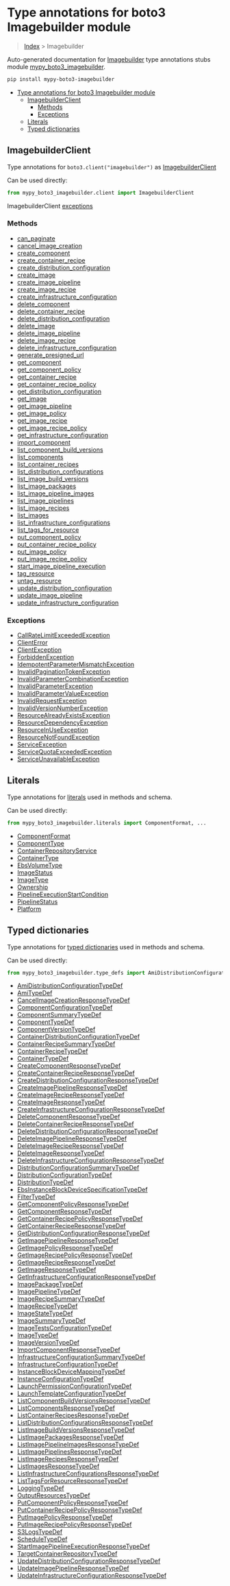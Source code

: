 # Type annotations for boto3 Imagebuilder module

> [Index](../README.md) > Imagebuilder

Auto-generated documentation for
[Imagebuilder](https://boto3.amazonaws.com/v1/documentation/api/latest/reference/services/imagebuilder.html#Imagebuilder)
type annotations stubs module
[mypy_boto3_imagebuilder](https://pypi.org/project/mypy-boto3-imagebuilder/).

```bash
pip install mypy-boto3-imagebuilder
```

- [Type annotations for boto3 Imagebuilder module](#type-annotations-for-boto3-imagebuilder-module)
  - [ImagebuilderClient](#imagebuilderclient)
    - [Methods](#methods)
    - [Exceptions](#exceptions)
  - [Literals](#literals)
  - [Typed dictionaries](#typed-dictionaries)

## ImagebuilderClient

Type annotations for `boto3.client("imagebuilder")` as
[ImagebuilderClient](./client.md)

Can be used directly:

```python
from mypy_boto3_imagebuilder.client import ImagebuilderClient
```

ImagebuilderClient [exceptions](./client.md#exceptions)

### Methods

- [can_paginate](./client.md#can-paginate)
- [cancel_image_creation](./client.md#cancel-image-creation)
- [create_component](./client.md#create-component)
- [create_container_recipe](./client.md#create-container-recipe)
- [create_distribution_configuration](./client.md#create-distribution-configuration)
- [create_image](./client.md#create-image)
- [create_image_pipeline](./client.md#create-image-pipeline)
- [create_image_recipe](./client.md#create-image-recipe)
- [create_infrastructure_configuration](./client.md#create-infrastructure-configuration)
- [delete_component](./client.md#delete-component)
- [delete_container_recipe](./client.md#delete-container-recipe)
- [delete_distribution_configuration](./client.md#delete-distribution-configuration)
- [delete_image](./client.md#delete-image)
- [delete_image_pipeline](./client.md#delete-image-pipeline)
- [delete_image_recipe](./client.md#delete-image-recipe)
- [delete_infrastructure_configuration](./client.md#delete-infrastructure-configuration)
- [generate_presigned_url](./client.md#generate-presigned-url)
- [get_component](./client.md#get-component)
- [get_component_policy](./client.md#get-component-policy)
- [get_container_recipe](./client.md#get-container-recipe)
- [get_container_recipe_policy](./client.md#get-container-recipe-policy)
- [get_distribution_configuration](./client.md#get-distribution-configuration)
- [get_image](./client.md#get-image)
- [get_image_pipeline](./client.md#get-image-pipeline)
- [get_image_policy](./client.md#get-image-policy)
- [get_image_recipe](./client.md#get-image-recipe)
- [get_image_recipe_policy](./client.md#get-image-recipe-policy)
- [get_infrastructure_configuration](./client.md#get-infrastructure-configuration)
- [import_component](./client.md#import-component)
- [list_component_build_versions](./client.md#list-component-build-versions)
- [list_components](./client.md#list-components)
- [list_container_recipes](./client.md#list-container-recipes)
- [list_distribution_configurations](./client.md#list-distribution-configurations)
- [list_image_build_versions](./client.md#list-image-build-versions)
- [list_image_packages](./client.md#list-image-packages)
- [list_image_pipeline_images](./client.md#list-image-pipeline-images)
- [list_image_pipelines](./client.md#list-image-pipelines)
- [list_image_recipes](./client.md#list-image-recipes)
- [list_images](./client.md#list-images)
- [list_infrastructure_configurations](./client.md#list-infrastructure-configurations)
- [list_tags_for_resource](./client.md#list-tags-for-resource)
- [put_component_policy](./client.md#put-component-policy)
- [put_container_recipe_policy](./client.md#put-container-recipe-policy)
- [put_image_policy](./client.md#put-image-policy)
- [put_image_recipe_policy](./client.md#put-image-recipe-policy)
- [start_image_pipeline_execution](./client.md#start-image-pipeline-execution)
- [tag_resource](./client.md#tag-resource)
- [untag_resource](./client.md#untag-resource)
- [update_distribution_configuration](./client.md#update-distribution-configuration)
- [update_image_pipeline](./client.md#update-image-pipeline)
- [update_infrastructure_configuration](./client.md#update-infrastructure-configuration)

### Exceptions

- [CallRateLimitExceededException](./client.md#callratelimitexceededexception)
- [ClientError](./client.md#clienterror)
- [ClientException](./client.md#clientexception)
- [ForbiddenException](./client.md#forbiddenexception)
- [IdempotentParameterMismatchException](./client.md#idempotentparametermismatchexception)
- [InvalidPaginationTokenException](./client.md#invalidpaginationtokenexception)
- [InvalidParameterCombinationException](./client.md#invalidparametercombinationexception)
- [InvalidParameterException](./client.md#invalidparameterexception)
- [InvalidParameterValueException](./client.md#invalidparametervalueexception)
- [InvalidRequestException](./client.md#invalidrequestexception)
- [InvalidVersionNumberException](./client.md#invalidversionnumberexception)
- [ResourceAlreadyExistsException](./client.md#resourcealreadyexistsexception)
- [ResourceDependencyException](./client.md#resourcedependencyexception)
- [ResourceInUseException](./client.md#resourceinuseexception)
- [ResourceNotFoundException](./client.md#resourcenotfoundexception)
- [ServiceException](./client.md#serviceexception)
- [ServiceQuotaExceededException](./client.md#servicequotaexceededexception)
- [ServiceUnavailableException](./client.md#serviceunavailableexception)

## Literals

Type annotations for [literals](./literals.md) used in methods and schema.

Can be used directly:

```python
from mypy_boto3_imagebuilder.literals import ComponentFormat, ...
```

- [ComponentFormat](./literals.md#componentformat)
- [ComponentType](./literals.md#componenttype)
- [ContainerRepositoryService](./literals.md#containerrepositoryservice)
- [ContainerType](./literals.md#containertype)
- [EbsVolumeType](./literals.md#ebsvolumetype)
- [ImageStatus](./literals.md#imagestatus)
- [ImageType](./literals.md#imagetype)
- [Ownership](./literals.md#ownership)
- [PipelineExecutionStartCondition](./literals.md#pipelineexecutionstartcondition)
- [PipelineStatus](./literals.md#pipelinestatus)
- [Platform](./literals.md#platform)

## Typed dictionaries

Type annotations for [typed dictionaries](./type_defs.md) used in methods and
schema.

Can be used directly:

```python
from mypy_boto3_imagebuilder.type_defs import AmiDistributionConfigurationTypeDef, ...
```

- [AmiDistributionConfigurationTypeDef](./type_defs.md#amidistributionconfigurationtypedef)
- [AmiTypeDef](./type_defs.md#amitypedef)
- [CancelImageCreationResponseTypeDef](./type_defs.md#cancelimagecreationresponsetypedef)
- [ComponentConfigurationTypeDef](./type_defs.md#componentconfigurationtypedef)
- [ComponentSummaryTypeDef](./type_defs.md#componentsummarytypedef)
- [ComponentTypeDef](./type_defs.md#componenttypedef)
- [ComponentVersionTypeDef](./type_defs.md#componentversiontypedef)
- [ContainerDistributionConfigurationTypeDef](./type_defs.md#containerdistributionconfigurationtypedef)
- [ContainerRecipeSummaryTypeDef](./type_defs.md#containerrecipesummarytypedef)
- [ContainerRecipeTypeDef](./type_defs.md#containerrecipetypedef)
- [ContainerTypeDef](./type_defs.md#containertypedef)
- [CreateComponentResponseTypeDef](./type_defs.md#createcomponentresponsetypedef)
- [CreateContainerRecipeResponseTypeDef](./type_defs.md#createcontainerreciperesponsetypedef)
- [CreateDistributionConfigurationResponseTypeDef](./type_defs.md#createdistributionconfigurationresponsetypedef)
- [CreateImagePipelineResponseTypeDef](./type_defs.md#createimagepipelineresponsetypedef)
- [CreateImageRecipeResponseTypeDef](./type_defs.md#createimagereciperesponsetypedef)
- [CreateImageResponseTypeDef](./type_defs.md#createimageresponsetypedef)
- [CreateInfrastructureConfigurationResponseTypeDef](./type_defs.md#createinfrastructureconfigurationresponsetypedef)
- [DeleteComponentResponseTypeDef](./type_defs.md#deletecomponentresponsetypedef)
- [DeleteContainerRecipeResponseTypeDef](./type_defs.md#deletecontainerreciperesponsetypedef)
- [DeleteDistributionConfigurationResponseTypeDef](./type_defs.md#deletedistributionconfigurationresponsetypedef)
- [DeleteImagePipelineResponseTypeDef](./type_defs.md#deleteimagepipelineresponsetypedef)
- [DeleteImageRecipeResponseTypeDef](./type_defs.md#deleteimagereciperesponsetypedef)
- [DeleteImageResponseTypeDef](./type_defs.md#deleteimageresponsetypedef)
- [DeleteInfrastructureConfigurationResponseTypeDef](./type_defs.md#deleteinfrastructureconfigurationresponsetypedef)
- [DistributionConfigurationSummaryTypeDef](./type_defs.md#distributionconfigurationsummarytypedef)
- [DistributionConfigurationTypeDef](./type_defs.md#distributionconfigurationtypedef)
- [DistributionTypeDef](./type_defs.md#distributiontypedef)
- [EbsInstanceBlockDeviceSpecificationTypeDef](./type_defs.md#ebsinstanceblockdevicespecificationtypedef)
- [FilterTypeDef](./type_defs.md#filtertypedef)
- [GetComponentPolicyResponseTypeDef](./type_defs.md#getcomponentpolicyresponsetypedef)
- [GetComponentResponseTypeDef](./type_defs.md#getcomponentresponsetypedef)
- [GetContainerRecipePolicyResponseTypeDef](./type_defs.md#getcontainerrecipepolicyresponsetypedef)
- [GetContainerRecipeResponseTypeDef](./type_defs.md#getcontainerreciperesponsetypedef)
- [GetDistributionConfigurationResponseTypeDef](./type_defs.md#getdistributionconfigurationresponsetypedef)
- [GetImagePipelineResponseTypeDef](./type_defs.md#getimagepipelineresponsetypedef)
- [GetImagePolicyResponseTypeDef](./type_defs.md#getimagepolicyresponsetypedef)
- [GetImageRecipePolicyResponseTypeDef](./type_defs.md#getimagerecipepolicyresponsetypedef)
- [GetImageRecipeResponseTypeDef](./type_defs.md#getimagereciperesponsetypedef)
- [GetImageResponseTypeDef](./type_defs.md#getimageresponsetypedef)
- [GetInfrastructureConfigurationResponseTypeDef](./type_defs.md#getinfrastructureconfigurationresponsetypedef)
- [ImagePackageTypeDef](./type_defs.md#imagepackagetypedef)
- [ImagePipelineTypeDef](./type_defs.md#imagepipelinetypedef)
- [ImageRecipeSummaryTypeDef](./type_defs.md#imagerecipesummarytypedef)
- [ImageRecipeTypeDef](./type_defs.md#imagerecipetypedef)
- [ImageStateTypeDef](./type_defs.md#imagestatetypedef)
- [ImageSummaryTypeDef](./type_defs.md#imagesummarytypedef)
- [ImageTestsConfigurationTypeDef](./type_defs.md#imagetestsconfigurationtypedef)
- [ImageTypeDef](./type_defs.md#imagetypedef)
- [ImageVersionTypeDef](./type_defs.md#imageversiontypedef)
- [ImportComponentResponseTypeDef](./type_defs.md#importcomponentresponsetypedef)
- [InfrastructureConfigurationSummaryTypeDef](./type_defs.md#infrastructureconfigurationsummarytypedef)
- [InfrastructureConfigurationTypeDef](./type_defs.md#infrastructureconfigurationtypedef)
- [InstanceBlockDeviceMappingTypeDef](./type_defs.md#instanceblockdevicemappingtypedef)
- [InstanceConfigurationTypeDef](./type_defs.md#instanceconfigurationtypedef)
- [LaunchPermissionConfigurationTypeDef](./type_defs.md#launchpermissionconfigurationtypedef)
- [LaunchTemplateConfigurationTypeDef](./type_defs.md#launchtemplateconfigurationtypedef)
- [ListComponentBuildVersionsResponseTypeDef](./type_defs.md#listcomponentbuildversionsresponsetypedef)
- [ListComponentsResponseTypeDef](./type_defs.md#listcomponentsresponsetypedef)
- [ListContainerRecipesResponseTypeDef](./type_defs.md#listcontainerrecipesresponsetypedef)
- [ListDistributionConfigurationsResponseTypeDef](./type_defs.md#listdistributionconfigurationsresponsetypedef)
- [ListImageBuildVersionsResponseTypeDef](./type_defs.md#listimagebuildversionsresponsetypedef)
- [ListImagePackagesResponseTypeDef](./type_defs.md#listimagepackagesresponsetypedef)
- [ListImagePipelineImagesResponseTypeDef](./type_defs.md#listimagepipelineimagesresponsetypedef)
- [ListImagePipelinesResponseTypeDef](./type_defs.md#listimagepipelinesresponsetypedef)
- [ListImageRecipesResponseTypeDef](./type_defs.md#listimagerecipesresponsetypedef)
- [ListImagesResponseTypeDef](./type_defs.md#listimagesresponsetypedef)
- [ListInfrastructureConfigurationsResponseTypeDef](./type_defs.md#listinfrastructureconfigurationsresponsetypedef)
- [ListTagsForResourceResponseTypeDef](./type_defs.md#listtagsforresourceresponsetypedef)
- [LoggingTypeDef](./type_defs.md#loggingtypedef)
- [OutputResourcesTypeDef](./type_defs.md#outputresourcestypedef)
- [PutComponentPolicyResponseTypeDef](./type_defs.md#putcomponentpolicyresponsetypedef)
- [PutContainerRecipePolicyResponseTypeDef](./type_defs.md#putcontainerrecipepolicyresponsetypedef)
- [PutImagePolicyResponseTypeDef](./type_defs.md#putimagepolicyresponsetypedef)
- [PutImageRecipePolicyResponseTypeDef](./type_defs.md#putimagerecipepolicyresponsetypedef)
- [S3LogsTypeDef](./type_defs.md#s3logstypedef)
- [ScheduleTypeDef](./type_defs.md#scheduletypedef)
- [StartImagePipelineExecutionResponseTypeDef](./type_defs.md#startimagepipelineexecutionresponsetypedef)
- [TargetContainerRepositoryTypeDef](./type_defs.md#targetcontainerrepositorytypedef)
- [UpdateDistributionConfigurationResponseTypeDef](./type_defs.md#updatedistributionconfigurationresponsetypedef)
- [UpdateImagePipelineResponseTypeDef](./type_defs.md#updateimagepipelineresponsetypedef)
- [UpdateInfrastructureConfigurationResponseTypeDef](./type_defs.md#updateinfrastructureconfigurationresponsetypedef)
